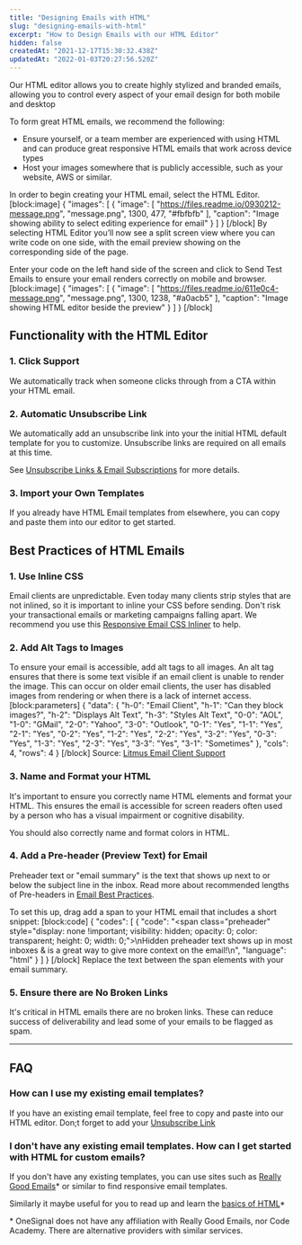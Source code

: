 ```yaml
---
title: "Designing Emails with HTML"
slug: "designing-emails-with-html"
excerpt: "How to Design Emails with our HTML Editor"
hidden: false
createdAt: "2021-12-17T15:30:32.438Z"
updatedAt: "2022-01-03T20:27:56.520Z"
---
```

Our HTML editor allows you to create highly stylized and branded emails, allowing you to control every aspect of your email design for both mobile and desktop

To form great HTML emails, we recommend the following:

* Ensure yourself, or a team member are experienced with using HTML and can produce great responsive HTML emails that work across device types
* Host your images somewhere that is publicly accessible, such as your website, AWS or similar. 

In order to begin creating your HTML email, select the HTML Editor. 
[block:image]
{
  "images": [
    {
      "image": [
        "https://files.readme.io/0930212-message.png",
        "message.png",
        1300,
        477,
        "#fbfbfb"
      ],
      "caption": "Image showing ability to select editing experience for email"
    }
  ]
}
[/block]
By selecting HTML Editor you’ll now see a split screen view where you can write code on one side, with the email preview showing on the corresponding side of the page. 

Enter your code on the left hand side of the screen and click to Send Test Emails to ensure your email renders correctly on mobile and browser. 
[block:image]
{
  "images": [
    {
      "image": [
        "https://files.readme.io/611e0c4-message.png",
        "message.png",
        1300,
        1238,
        "#a0acb5"
      ],
      "caption": "Image showing HTML editor beside the preview"
    }
  ]
}
[/block]
## Functionality with the HTML Editor

### 1. Click Support
We automatically track when someone clicks through from a CTA within your HTML email. 

### 2. Automatic Unsubscribe Link
We automatically add an unsubscribe link into your the initial HTML default template for you to customize. Unsubscribe links are required on all emails at this time.

See <a href="https://documentation.onesignal.com/docs/unsubscribe-links-email-subscriptions" target="_blank">Unsubscribe Links & Email Subscriptions</a> for more details. 

### 3. Import your Own Templates

If you already have HTML Email templates from elsewhere, you can copy and paste them into our editor to get started. 

## Best Practices of HTML Emails

### 1. Use Inline CSS

Email clients are unpredictable. Even today many clients strip styles that are not inlined, so it is important to inline your CSS before sending. Don't risk your transactional emails or marketing campaigns falling apart. We recommend you use this [Responsive Email CSS Inliner](https://htmlemail.io/inline/) to help.

### 2. Add Alt Tags to Images

To ensure your email is accessible, add alt tags to all images. An alt tag ensures that there is some text visible if an email client is unable to render the image. This can occur on older email clients, the user has disabled images from rendering or when there is a lack of internet access. 
[block:parameters]
{
  "data": {
    "h-0": "Email Client",
    "h-1": "Can they block images?",
    "h-2": "Displays Alt Text",
    "h-3": "Styles Alt Text",
    "0-0": "AOL",
    "1-0": "GMail",
    "2-0": "Yahoo",
    "3-0": "Outlook",
    "0-1": "Yes",
    "1-1": "Yes",
    "2-1": "Yes",
    "0-2": "Yes",
    "1-2": "Yes",
    "2-2": "Yes",
    "3-2": "Yes",
    "0-3": "Yes",
    "1-3": "Yes",
    "2-3": "Yes",
    "3-3": "Yes",
    "3-1": "Sometimes"
  },
  "cols": 4,
  "rows": 4
}
[/block]
Source: [Litmus Email Client Support](https://litmus.com/community/learning/12-alt-text-in-html-email) 

### 3. Name and Format your HTML
It's important to ensure you correctly name HTML elements and format your HTML. This ensures the email is accessible for screen readers often used by a person who has a visual impairment or cognitive disability. 

You should also correctly name and format colors in HTML. 

###  4. Add a Pre-header (Preview Text) for Email
Preheader text or "email summary" is the text that shows up next to or below the subject line in the inbox. Read more about recommended lengths of Pre-headers in [Email Best Practices](doc:email-best-practices).

To set this up, drag add a span to your HTML email that includes a short snippet:
[block:code]
{
  "codes": [
    {
      "code": "<span class=\"preheader\" style=\"display: none !important; visibility: hidden; opacity: 0; color: transparent; height: 0; width: 0;\">\nHidden preheader text shows up in most inboxes &amp; is a great way to give more context on the email!\n</span>",
      "language": "html"
    }
  ]
}
[/block]
Replace the text between the span elements with your email summary.


### 5. Ensure there are No Broken Links
It's critical in HTML emails there are no broken links. These can reduce success of deliverability and lead some of your emails to be flagged as spam. 

--- 

## FAQ

### How can I use my existing email templates?

If you have an existing email template, feel free to copy and paste into our HTML editor. Don;t forget to add your [Unsubscribe Link](https://documentation.onesignal.com/docs/unsubscribe-links-email-subscriptions)

### I don't have any existing email templates. How can I get started with HTML for custom emails?

If you don't have any existing templates, you can use sites such as [Really Good Emails](https://reallygoodemails.com)* or similar to find responsive email templates.

Similarly it maybe useful for you to read up and learn the [basics of HTML](https://www.codecademy.com/learn/learn-html)*

\* OneSignal does not have any affiliation with Really Good Emails, nor Code Academy. There are alternative providers with similar services.